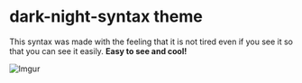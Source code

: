 # dark-night-syntax theme

This syntax was made with the feeling that it is not tired even if you see it so that you can see it easily.
**Easy to see and cool!**

![Imgur](http://i.imgur.com/y2f3tPI.png)
